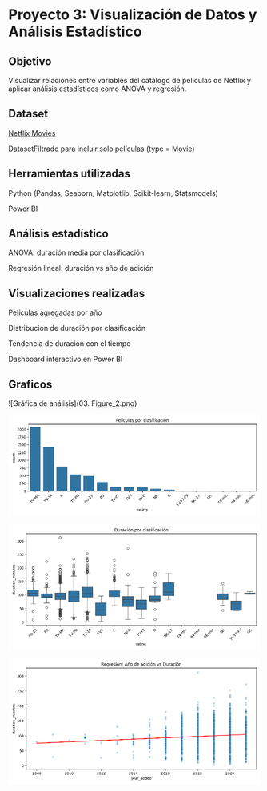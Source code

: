 # Proyecto 3: Visualización de Datos y Análisis Estadístico

## Objetivo

Visualizar relaciones entre variables del catálogo de películas de Netflix y aplicar análisis estadísticos como ANOVA y regresión.

## Dataset

[Netflix Movies](https://www.kaggle.com/datasets/shivamb/netflix-shows) 

DatasetFiltrado para incluir solo películas (type = Movie)

## Herramientas utilizadas

Python (Pandas, Seaborn, Matplotlib, Scikit-learn, Statsmodels)

Power BI

## Análisis estadístico

ANOVA: duración media por clasificación

Regresión lineal: duración vs año de adición

## Visualizaciones realizadas

Películas agregadas por año

Distribución de duración por clasificación

Tendencia de duración con el tiempo

Dashboard interactivo en Power BI

## Graficos

![Gráfica de análisis](03. Figure_2.png)

![grafico2](03.Figure_2.png)

![grafico3](03.Figure_3.png)

![grafico4](03.Figure_4.png)


